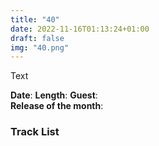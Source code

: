 ```yaml
---
title: "40"
date: 2022-11-16T01:13:24+01:00
draft: false
img: "40.png"
---
```


Text

**Date**: 
**Length**: 
**Guest**:   
**Release of the month**: 

<div>

</div>

### Track List